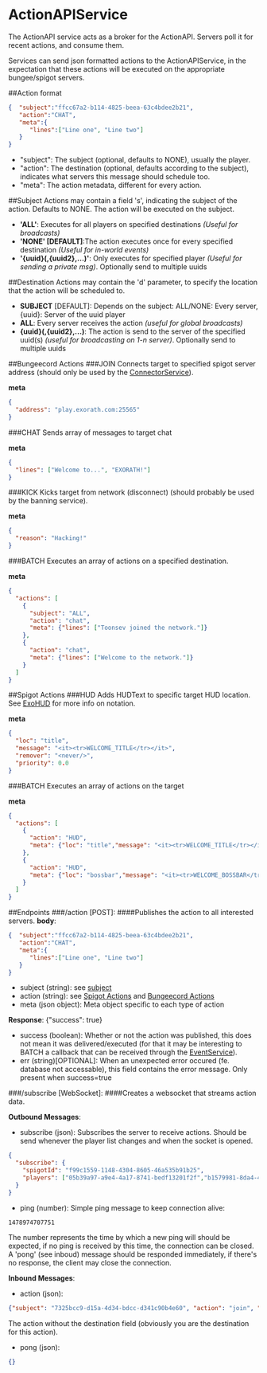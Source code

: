 # ActionAPIService
The ActionAPI service acts as a broker for the ActionAPI. Servers poll it for recent actions, and consume them.

Services can send json formatted actions to the ActionAPIService, in the expectation that these actions will be executed on the appropriate bungee/spigot servers.


##Action format
```json
{  "subject":"ffcc67a2-b114-4825-beea-63c4bdee2b21",
   "action":"CHAT",
   "meta":{
      "lines":["Line one", "Line two"]
   }
}
```
- "subject": The subject (optional, defaults to NONE), usually the player.
- "action": The destination (optional, defaults according to the subject), indicates what servers this message should schedule too.
- "meta": The action metadata, different for every action.

##Subject
Actions may contain a field 's', indicating the subject of the action. Defaults to NONE. The action will be executed on the subject.
- **'ALL'**: Executes for all players on specified destinations *(Useful for broadcasts)*
- **'NONE' [DEFAULT]**:The action executes once for every specified destination *(Useful for in-world events)*
- **'{uuid}(,{uuid2},...)'**: Only executes for specified player *(Useful for sending a private msg)*. Optionally send to multiple uuids

##Destination
Actions may contain the 'd' parameter, to specify the location that the action will be scheduled to.
- **SUBJECT** [DEFAULT]: Depends on the subject: ALL/NONE: Every server, {uuid}: Server of the uuid player
- **ALL**: Every server receives the action *(useful for global broadcasts)*
- **{uuid}(,{uuid2},...)**: The action is send to the server of the specified uuid(s) *(useful for broadcasting on 1-n server)*. Optionally send to multiple uuids

##Bungeecord Actions
###JOIN
Connects target to specified spigot server address (should only be used by the [ConnectorService](https://github.com/Exorath/ConnectorService)).

**meta**
```json
{  
  "address": "play.exorath.com:25565"
}
```
###CHAT
Sends array of messages to target chat

**meta**
```json
{  
  "lines": ["Welcome to...", "EXORATH!"]
}
```
###KICK
Kicks target from network (disconnect) (should probably be used by the banning service).

**meta**
```json
{  
  "reason": "Hacking!"
}
```

###BATCH
Executes an array of actions on a specified destination. 

**meta**
```json
{  
  "actions": [
    {
      "subject": "ALL",
      "action": "chat",
      "meta": {"lines": ["Toonsev joined the network."]}
    },
    {
      "action": "chat",
      "meta": {"lines": ["Welcome to the network."]}
    }
  ]
}
```

##Spigot Actions
###HUD
Adds HUDText to specific target HUD location. See [ExoHUD](https://github.com/Exorath/ExoHUD) for more info on notation.

**meta**
```json
{  
  "loc": "title",
  "message": "<it><tr>WELCOME_TITLE</tr></it>",
  "remover": "<never/>",
  "priority": 0.0
}
```
###BATCH
Executes an array of actions on the target

**meta**
```json
{  
  "actions": [
    {
      "action": "HUD",
      "meta": {"loc": "title","message": "<it><tr>WELCOME_TITLE</tr></it>","remover": "<never/>","priority": 0.0}
    },
    {
      "action": "HUD",
      "meta": {"loc": "bossbar","message": "<it><tr>WELCOME_BOSSBAR</tr></it>","remover": "<never/>","priority": 0.0}
    }
  ]
}
```

##Endpoints
###/action [POST]:
####Publishes the action to all interested servers.
**body**:
```json
{  "subject":"ffcc67a2-b114-4825-beea-63c4bdee2b21",
   "action":"CHAT",
   "meta":{
      "lines":["Line one", "Line two"]
   }
}
```
- subject (string): see [subject](#subject)
- action (string): see [Spigot Actions](#spigot-actions) and [Bungeecord Actions](#bungeecord-actions)
- meta (json object): Meta object specific to each type of action


**Response**: {"success": true}
- success (boolean): Whether or not the action was published, this does not mean it was delivered/executed (for that it may be interesting to BATCH a callback that can be received through the [EventService](https://github.com/Exorath/EventsService)).
- err (string)[OPTIONAL]: When an unexpected error occured (fe. database not accessable), this field contains the error message. Only present when success=true

###/subscribe [WebSocket]:
####Creates a websocket that streams action data.

**Outbound Messages**:
- subscribe (json): Subscribes the server to receive actions. Should be send whenever the player list changes and when the socket is opened.
```json
{
  "subscribe": {
    "spigotId": "f99c1559-1148-4304-8605-46a535b91b25",
    "players": ["05b39a97-a9e4-4a17-8741-bedf13201f2f","b1579981-8da4-488e-a37c-eb0ed43bedd2"]
  }
}
```
- ping (number): Simple ping message to keep connection alive:
```
1478974707751
```
The number represents the time by which a new ping will should be expected, if no ping is received by this time, the connection can be closed.
A 'pong' (see inboud) message should be responded immediately, if there's no response, the client may close the connection.


**Inbound Messages**:
- action (json): 
```json
{"subject": "7325bcc9-d15a-4d34-bdcc-d341c90b4e60", "action": "join", "meta": {"address": "play.exorath.com:25565"}}
```
The action without the destination field (obviously you are the destination for this action).

- pong (json):
```json
{}
```